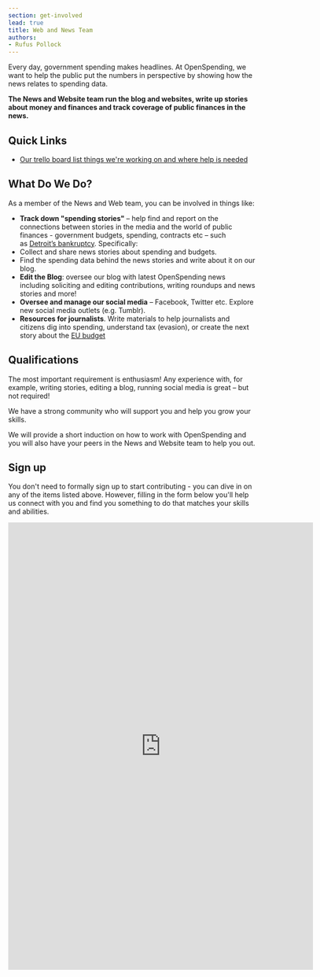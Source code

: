 ```yaml
---
section: get-involved
lead: true
title: Web and News Team
authors:
- Rufus Pollock
---
```


Every day, government spending makes headlines. At OpenSpending, we
want to help the public put the numbers in perspective by showing how
the news relates to spending data.

**The News and Website team run the blog and websites, write up stories about money and finances and track coverage of public finances in the news.**

## Quick Links

* [Our trello board list things we're working on and where help is needed][trello]

[trello]: https://trello.com/b/7E5enK5J/openspending-news-and-website-team

## What Do We Do?

As a member of the News and Web team, you can be involved in things like:

* **Track down "spending stories"** – help find and report on the connections between stories in the media and the world of public finances - government budgets, spending, contracts etc – such as <a href="http://www.bloomberg.com/news/2013-07-18/detroit-becomes-biggest-u-s-city-to-file-for-bankruptcy.html">Detroit’s bankruptcy</a>. Specifically:
* Collect and share news stories about spending and budgets.
* Find the spending data behind the news stories and write about it on our blog.
* **Edit the Blog**: oversee our blog with latest OpenSpending news including soliciting and editing contributions, writing roundups and news stories and more!
* **Oversee and manage our social media** – Facebook, Twitter etc. Explore new social media outlets (e.g. Tumblr).
* **Resources for journalists**. Write materials to help journalists and citizens dig into spending, understand tax (evasion), or create the next story about the <a href="http://openspending.org/resources/eu/index.html">EU budget</a>

## Qualifications

The most important requirement is enthusiasm! Any experience with, for
example, writing stories, editing a blog, running social media is
great – but not required!

We have a strong community who will support you and help you grow your
skills.

We will provide a short induction on how to work with OpenSpending and
you will also have your peers in the News and Website team to help you
out.

## Sign up

You don't need to formally sign up to start contributing - you can
dive in on any of the items listed above. However, filling in the form
below you'll help us connect with you and find you something to do
that matches your skills and abilities.

<iframe src="https://docs.google.com/forms/d/1jL4lGrC_z577r7iQLcJw_PYzDCNzKrPh-QPPl2q4QMM/viewform?embedded=true#start=openform" frameborder="0" marginwidth="0" marginheight="0" width="620" height="910"></iframe>
